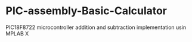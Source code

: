 # PIC-assembly-Basic-Calculator
 PIC18F8722 microcontroller addition and subtraction implementation usin MPLAB X
